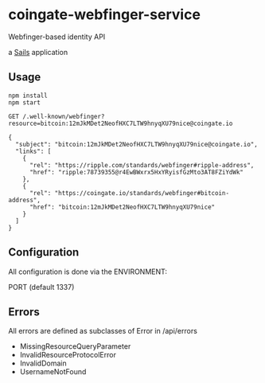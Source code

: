 # coingate-webfinger-service

Webfinger-based identity API

a [Sails](http://sailsjs.org) application

## Usage

````
npm install
npm start
````

````
GET /.well-known/webfinger?resource=bitcoin:12mJkMDet2NeofHXC7LTW9hnyqXU79nice@coingate.io

{
  "subject": "bitcoin:12mJkMDet2NeofHXC7LTW9hnyqXU79nice@coingate.io",
  "links": [
    {
      "rel": "https://ripple.com/standards/webfinger#ripple-address",
      "href": "ripple:78739355@r4EwBWxrx5HxYRyisfGzMto3AT8FZiYdWk"
    },
    {
      "rel": "https://coingate.io/standards/webfinger#bitcoin-address",
      "href": "bitcoin:12mJkMDet2NeofHXC7LTW9hnyqXU79nice"
    }
  ]
}
````

## Configuration

All configuration is done via the ENVIRONMENT:

PORT (default 1337)

## Errors

All errors are defined as subclasses of Error in /api/errors

- MissingResourceQueryParameter
- InvalidResourceProtocolError
- InvalidDomain
- UsernameNotFound

